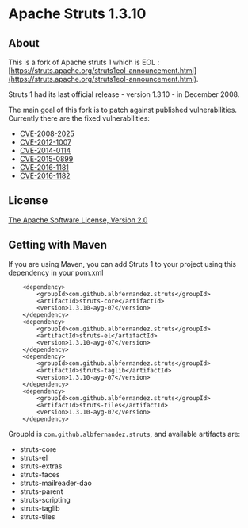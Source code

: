 # Apache Struts 1.3.10 

## About

This is a fork of Apache struts 1 which is EOL : [https://struts.apache.org/struts1eol-announcement.html](https://struts.apache.org/struts1eol-announcement.html).

Struts 1 had its last official release - version 1.3.10 - in December 2008.


The main goal of this fork is to patch against published vulnerabilities.
Currently there are the fixed vulnerabilities:
 * [CVE-2008-2025](https://nvd.nist.gov/vuln/detail/CVE-2008-2025)
 * [CVE-2012-1007](https://nvd.nist.gov/vuln/detail/CVE-2012-1007)
 * [CVE-2014-0114](https://nvd.nist.gov/vuln/detail/CVE-2014-0114)
 * [CVE-2015-0899](https://nvd.nist.gov/vuln/detail/CVE-2015-0899)
 * [CVE-2016-1181](https://nvd.nist.gov/vuln/detail/CVE-2016-1181)
 * [CVE-2016-1182](https://nvd.nist.gov/vuln/detail/CVE-2016-1182)
 

## License

[The Apache Software License, Version 2.0](https://www.apache.org/licenses/LICENSE-2.0.txt)


## Getting with Maven
If you are using Maven, you can add Struts 1 to your project using this dependency in your pom.xml

```
	<dependency>
		<groupId>com.github.albfernandez.struts</groupId>
		<artifactId>struts-core</artifactId>
		<version>1.3.10-ayg-07</version>
	</dependency>
	<dependency>
		<groupId>com.github.albfernandez.struts</groupId>
		<artifactId>struts-el</artifactId>
		<version>1.3.10-ayg-07</version>
	</dependency>
	<dependency>
		<groupId>com.github.albfernandez.struts</groupId>
		<artifactId>struts-taglib</artifactId>
		<version>1.3.10-ayg-07</version>
	</dependency>
	<dependency>
		<groupId>com.github.albfernandez.struts</groupId>
		<artifactId>struts-tiles</artifactId>
		<version>1.3.10-ayg-07</version>
	</dependency>
```

GroupId is ``com.github.albfernandez.struts``, and available artifacts are:

 * struts-core
 * struts-el
 * struts-extras
 * struts-faces
 * struts-mailreader-dao
 * struts-parent
 * struts-scripting
 * struts-taglib
 * struts-tiles
